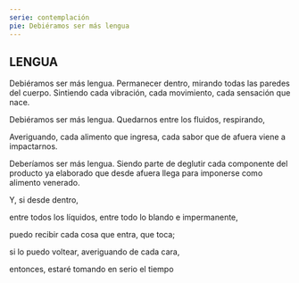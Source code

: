 ```yaml
---
serie: contemplación
pie: Debiéramos ser más lengua
---
```


## LENGUA

Debiéramos ser más lengua.
Permanecer dentro, mirando todas las paredes del cuerpo. Sintiendo cada vibración, cada movimiento, cada sensación que nace.

Debiéramos ser más lengua.
Quedarnos entre los fluidos, respirando,

Averiguando, cada alimento que ingresa, cada sabor que de afuera viene a impactarnos.

Deberíamos ser más lengua.
Siendo parte de deglutir cada componente del producto ya elaborado que desde afuera llega para imponerse como alimento venerado.

Y, si desde dentro,

entre todos los líquidos, entre todo lo blando e impermanente,

puedo recibir cada cosa que entra, que toca;

si lo puedo voltear, averiguando de cada cara,

entonces, estaré tomando en serio el tiempo
